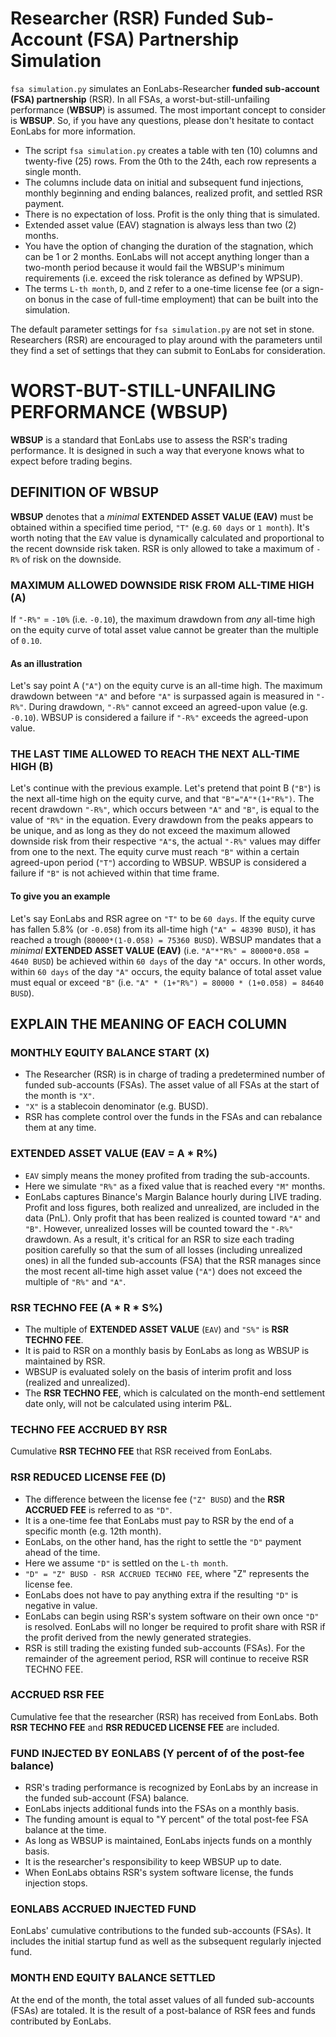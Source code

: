 
# Researcher (RSR) Funded Sub-Account (FSA) Partnership Simulation

`fsa simulation.py` simulates an EonLabs-Researcher **funded sub-account (FSA) partnership** (RSR). In all FSAs, a worst-but-still-unfailing performance (**WBSUP**) is assumed. The most important concept to consider is **WBSUP**. So, if you have any questions, please don't hesitate to contact EonLabs for more information.

- The script `fsa simulation.py` creates a table with ten (10) columns and twenty-five (25) rows. From the 0th to the 24th, each row represents a single month.
- The columns include data on initial and subsequent fund injections, monthly beginning and ending balances, realized profit, and settled RSR payment.
- There is no expectation of loss. Profit is the only thing that is simulated.
- Extended asset value (EAV) stagnation is always less than two (2) months.
- You have the option of changing the duration of the stagnation, which can be 1 or 2 months. EonLabs will not accept anything longer than a two-month period because it would fail the WBSUP's minimum requirements (i.e. exceed the risk tolerance as defined by WPSUP).
- The terms `L-th month`, `D`, and `Z` refer to a one-time license fee (or a sign-on bonus in the case of full-time employment) that can be built into the simulation.

The default parameter settings for `fsa simulation.py` are not set in stone. Researchers (RSR) are encouraged to play around with the parameters until they find a set of settings that they can submit to EonLabs for consideration.

# WORST-BUT-STILL-UNFAILING PERFORMANCE (WBSUP)

**WBSUP** is a standard that EonLabs use to assess the RSR's trading performance. It is designed in such a way that everyone knows what to expect before trading begins.

## DEFINITION OF WBSUP

**WBSUP** denotes that a _minimal_ **EXTENDED ASSET VALUE (EAV)** must be obtained within a specified time period, `"T"` (e.g. `60 days` or `1 month`). It's worth noting that the `EAV` value is dynamically calculated and proportional to the recent downside risk taken. RSR is only allowed to take a maximum of `-R%` of risk on the downside.

### MAXIMUM ALLOWED DOWNSIDE RISK FROM ALL-TIME HIGH (A)

If `"-R%"` = `-10%` (i.e. `-0.10`), the maximum drawdown from _any_ all-time high on the equity curve of total asset value cannot be greater than the multiple of `0.10`.

#### As an illustration

Let's say point A (`"A"`) on the equity curve is an all-time high. The maximum drawdown between `"A"` and before `"A"` is surpassed again is measured in `"-R%"`. During drawdown, `"-R%"` cannot exceed an agreed-upon value (e.g. `-0.10`). WBSUP is considered a failure if `"-R%"` exceeds the agreed-upon value.

### THE LAST TIME ALLOWED TO REACH THE NEXT ALL-TIME HIGH (B)

Let's continue with the previous example. Let's pretend that point B (`"B"`) is the next all-time high on the equity curve, and that `"B"="A"*(1+"R%")`. The recent drawdown `"-R%"`, which occurs between `"A"` and `"B"`, is equal to the value of `"R%"` in the equation. Every drawdown from the peaks appears to be unique, and as long as they do not exceed the maximum allowed downside risk from their respective `"A"`s, the actual `"-R%"` values may differ from one to the next. The equity curve must reach `"B"` within a certain agreed-upon period (`"T"`) according to WBSUP. WBSUP is considered a failure if `"B"` is not achieved within that time frame.

#### To give you an example

Let's say EonLabs and RSR agree on `"T"` to be `60 days`. If the equity curve has fallen 5.8% (or `-0.058`) from its all-time high (`"A" = 48390 BUSD`), it has reached a trough (`80000*(1-0.058) = 75360 BUSD`).
WBSUP mandates that a _minimal_ **EXTENDED ASSET VALUE (EAV)** (i.e. `"A"*"R%" = 80000*0.058 = 4640 BUSD`) be achieved within `60 days` of the day `"A"` occurs. In other words, within `60 days` of the day `"A"` occurs, the equity balance of total asset value must equal or exceed `"B"` (i.e. `"A" * (1+"R%") = 80000 * (1+0.058) = 84640 BUSD`).

## EXPLAIN THE MEANING OF EACH COLUMN

### MONTHLY EQUITY BALANCE START (X)

- The Researcher (RSR) is in charge of trading a predetermined number of funded sub-accounts (FSAs). The asset value of all FSAs at the start of the month is `"X"`.
- `"X"` is a stablecoin denominator (e.g. BUSD).
- RSR has complete control over the funds in the FSAs and can rebalance them at any time.

### EXTENDED ASSET VALUE (EAV = A * R%)

- `EAV` simply means the money profited from trading the sub-accounts.
- Here we simulate `"R%"` as a fixed value that is reached every `"M"` months. 
- EonLabs captures Binance's Margin Balance hourly during LIVE trading. Profit and loss figures, both realized and unrealized, are included in the data (PnL). Only profit that has been realized is counted toward `"A"` and `"B"`. However, unrealized losses will be counted toward the `"-R%"` drawdown. As a result, it's critical for an RSR to size each trading position carefully so that the sum of all losses (including unrealized ones) in all the funded sub-accounts (FSA) that the RSR manages since the most recent all-time high asset value (`"A"`) does not exceed the multiple of `"R%"` and `"A"`.

### RSR TECHNO FEE (A * R * S%)

- The multiple of **EXTENDED ASSET VALUE** (`EAV`) and `"S%"` is **RSR TECHNO FEE**.
- It is paid to RSR on a monthly basis by EonLabs as long as WBSUP is maintained by RSR.
- WBSUP is evaluated solely on the basis of interim profit and loss (realized and unrealized).
- The **RSR TECHNO FEE**, which is calculated on the month-end settlement date only, will not be calculated using interim P&L.

### TECHNO FEE ACCRUED BY RSR

Cumulative **RSR TECHNO FEE** that RSR received from EonLabs.

### RSR REDUCED LICENSE FEE (D)

- The difference between the license fee (`"Z" BUSD`) and the **RSR ACCRUED FEE** is referred to as `"D"`.
- It is a one-time fee that EonLabs must pay to RSR by the end of a specific month (e.g. 12th month).
- EonLabs, on the other hand, has the right to settle the `"D"` payment ahead of the time.
- Here we assume `"D"` is settled on the `L-th month`.
- `"D" = "Z" BUSD - RSR ACCRUED TECHNO FEE`, where "Z" represents the license fee.
- EonLabs does not have to pay anything extra if the resulting `"D"` is negative in value.
- EonLabs can begin using RSR's system software on their own once `"D"` is resolved. EonLabs will no longer be required to profit share with RSR if the profit derived from the newly generated strategies.
- RSR is still trading the existing funded sub-accounts (FSAs). For the remainder of the agreement period, RSR will continue to receive RSR TECHNO FEE.

### ACCRUED RSR FEE

Cumulative fee that the researcher (RSR) has received from EonLabs. Both **RSR TECHNO FEE** and **RSR REDUCED LICENSE FEE** are included.

### FUND INJECTED BY EONLABS (Y percent of of the post-fee balance)

- RSR's trading performance is recognized by EonLabs by an increase in the funded sub-account (FSA) balance.
- EonLabs injects additional funds into the FSAs on a monthly basis.
- The funding amount is equal to "Y percent" of the total post-fee FSA balance at the time.
- As long as WBSUP is maintained, EonLabs injects funds on a monthly basis.
- It is the researcher's responsibility to keep WBSUP up to date.
- When EonLabs obtains RSR's system software license, the funds injection stops.

### EONLABS ACCRUED INJECTED FUND

EonLabs' cumulative contributions to the funded sub-accounts (FSAs). It includes the initial startup fund as well as the subsequent regularly injected fund.

### MONTH END EQUITY BALANCE SETTLED

At the end of the month, the total asset values of all funded sub-accounts (FSAs) are totaled. It is the result of a post-balance of RSR fees and funds contributed by EonLabs.
